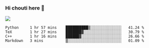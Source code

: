 ### Hi chouti here 👋

![](https://github-readme-stats.vercel.app/api?username=l0nl1f3)

<!--START_SECTION:waka-->
```text
Python     1 hr 57 mins    ██████████▒░░░░░░░░░░░░░░   41.24 % 
TeX        1 hr 27 mins    ███████▓░░░░░░░░░░░░░░░░░   30.79 % 
C++        1 hr 16 mins    ██████▓░░░░░░░░░░░░░░░░░░   26.66 % 
Markdown   3 mins          ▒░░░░░░░░░░░░░░░░░░░░░░░░   01.09 % 
```
<!--END_SECTION:waka-->

<!--
**l0nl1f3/l0nl1f3** is a ✨ _special_ ✨ repository because its `README.md` (this file) appears on your GitHub profile.

Here are some ideas to get you started:

- 🔭 I’m currently working on ...
- 🌱 I’m currently learning ...
- 👯 I’m looking to collaborate on ...
- 🤔 I’m looking for help with ...
- 💬 Ask me about ...
- 📫 How to reach me: ...
- 😄 Pronouns: ...
- ⚡ Fun fact: ...
-->
